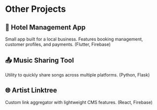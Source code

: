# Other Projects

## 🏨 Hotel Management App
Small app built for a local business. Features booking management, customer profiles, and payments. (Flutter, Firebase)

## 📤 Music Sharing Tool
Utility to quickly share songs across multiple platforms. (Python, Flask)

## 🌐 Artist Linktree
Custom link aggregator with lightweight CMS features. (React, Firebase)
